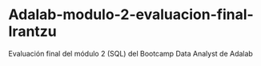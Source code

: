 # Adalab-modulo-2-evaluacion-final-Irantzu
Evaluación final del módulo 2 (SQL) del Bootcamp Data Analyst de Adalab
